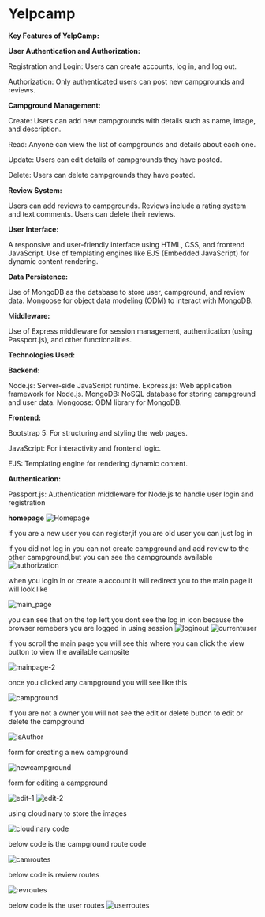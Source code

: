 # Yelpcamp
**Key Features of YelpCamp:**

**User Authentication and Authorization:**

Registration and Login: Users can create accounts, log in, and log out.

Authorization: Only authenticated users can post new campgrounds and reviews.

**Campground Management:**

Create: Users can add new campgrounds with details such as name, image, and description.

Read: Anyone can view the list of campgrounds and details about each one.

Update: Users can edit details of campgrounds they have posted.

Delete: Users can delete campgrounds they have posted.

**Review System:**

Users can add reviews to campgrounds.
Reviews include a rating system and text comments.
Users can delete their reviews.

**User Interface:**

A responsive and user-friendly interface using HTML, CSS, and frontend JavaScript.
Use of templating engines like EJS (Embedded JavaScript) for dynamic content rendering.

**Data Persistence:**

Use of MongoDB as the database to store user, campground, and review data.
Mongoose for object data modeling (ODM) to interact with MongoDB.

M**iddleware:**

Use of Express middleware for session management, authentication (using Passport.js), and other functionalities.

**Technologies Used:**

**Backend:**

Node.js: Server-side JavaScript runtime.
Express.js: Web application framework for Node.js.
MongoDB: NoSQL database for storing campground and user data.
Mongoose: ODM library for MongoDB.

**Frontend:**

Bootstrap 5: For structuring and styling the web pages.

JavaScript: For interactivity and frontend logic.

EJS: Templating engine for rendering dynamic content.

**Authentication:**

Passport.js: Authentication middleware for Node.js to handle user login and registration

**homepage**
![Homepage](https://github.com/user-attachments/assets/bc261f6f-12b6-4199-bd4b-04e0ad20d195)

if you are a new user you can register,if you are old user you can just log in 

if you did not log in you can not create campground and add review to the other campground,but you can see the campgrounds available
![authorization](https://github.com/user-attachments/assets/309a3d8a-6599-4d09-bd1f-b18e5e1f664d)

when you login in or create a account it will redirect you to the main page it will look like

![main_page](https://github.com/user-attachments/assets/14a04daa-6b54-4704-8cd3-00e76e24f5d3)

you can see that on the top left you dont see the log in icon because the browser remebers you are logged in using session
![loginout](https://github.com/user-attachments/assets/e22b0eaf-55fc-4a74-9e68-bbeef9cce6ec)
![currentuser](https://github.com/user-attachments/assets/fa7b25b7-14d3-4422-a866-83d94072b9a9)

 if you scroll the main page you will see this where you can click the view button to view the available campsite
 
![mainpage-2](https://github.com/user-attachments/assets/4c2a55b7-8c6e-46f1-a57b-b7cf0647e68b)

once you  clicked any campground you will see like this

![campground](https://github.com/user-attachments/assets/9f2de789-a30a-4a40-8a3b-a5d3a633e894)

if you are not a owner you will not see the edit or delete button to edit or delete the campground

![isAuthor](https://github.com/user-attachments/assets/e710a916-725f-4b9b-b94f-83fa7338bbe0)

form for creating a new campground

![newcampground](https://github.com/user-attachments/assets/fac2f592-c3e2-45c1-afac-a1717b767b21)

form for editing a campground

![edit-1](https://github.com/user-attachments/assets/d81fe706-9b1e-4a4c-bff5-444e66fb833a)
![edit-2](https://github.com/user-attachments/assets/887fc026-fc7a-41ed-a415-8c9cd85c49e8)


using cloudinary to store the images

![cloudinary code](https://github.com/user-attachments/assets/fc5a3011-82d0-4853-802f-67b3d054295d)


below code is the campground route code

![camroutes](https://github.com/user-attachments/assets/79020748-0ecd-4ed2-87af-69402d5b8509)

below code is review routes

![revroutes](https://github.com/user-attachments/assets/1381130f-daba-44a7-8c9a-6b2a381a5706)

below code is the user routes
![userroutes](https://github.com/user-attachments/assets/4bc61d50-1e0e-44d6-b62a-eee66a967840)
